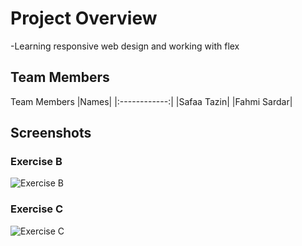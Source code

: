 # Project Overview
-Learning responsive web design and working with flex

## Team Members
Team Members
|Names|
|:------------:|
|Safaa Tazin|
|Fahmi Sardar|

## Screenshots
### Exercise B
![Exercise B](/Lab4/ExerciseB.gif)

### Exercise C
![Exercise C](/Lab4/ExerciseC.gif)

